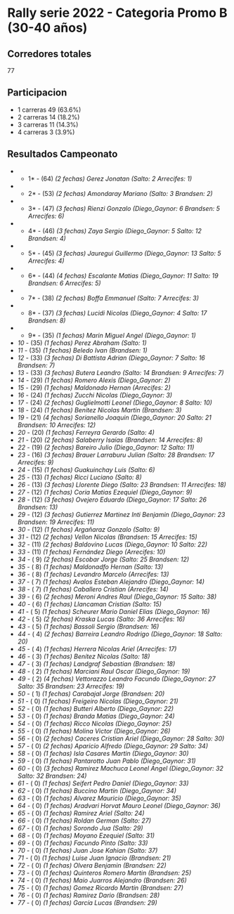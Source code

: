 # Rally serie 2022 - Categoria Promo B (30-40 años)

## Corredores totales
77
## Participacion
 - 1 carreras 49    (63.6%)
 - 2 carreras 14    (18.2%)
 - 3 carreras 11    (14.3%)
 - 4 carreras  3    (3.9%)

## Resultados Campeonato
 - * 1* - (64) _(2 fechas)_ *Gerez Jonatan*  _(Salto: 2 Arrecifes: 1)_
 - * 2* - (53) _(2 fechas)_ *Amondaray Mariano*  _(Salto: 3 Brandsen: 2)_
 - * 3* - (47) _(3 fechas)_ *Rienzi Gonzalo*  _(Diego_Gaynor: 6 Brandsen: 5 Arrecifes: 6)_
 - * 4* - (46) _(3 fechas)_ *Zaya Sergio*  _(Diego_Gaynor: 5 Salto: 12 Brandsen: 4)_
 - * 5* - (45) _(3 fechas)_ *Jauregui Guillermo*  _(Diego_Gaynor: 13 Salto: 5 Arrecifes: 4)_
 - * 6* - (44) _(4 fechas)_ *Escalante Matias*  _(Diego_Gaynor: 11 Salto: 19 Brandsen: 6 Arrecifes: 5)_
 - * 7* - (38) _(2 fechas)_ *Boffa Emmanuel*  _(Salto: 7 Arrecifes: 3)_
 - * 8* - (37) _(3 fechas)_ *Lucidi Nicolas*  _(Diego_Gaynor: 4 Salto: 17 Brandsen: 8)_
 - * 9* - (35) _(1 fechas)_ *Marin Miguel Angel*  _(Diego_Gaynor: 1)_
 - *10* - (35) _(1 fechas)_ *Perez Abraham*  _(Salto: 1)_
 - *11* - (35) _(1 fechas)_ *Beledo Ivan*  _(Brandsen: 1)_
 - *12* - (33) _(3 fechas)_ *Di Battista Adrian*  _(Diego_Gaynor: 7 Salto: 16 Brandsen: 7)_
 - *13* - (33) _(3 fechas)_ *Butera Leandro*  _(Salto: 14 Brandsen: 9 Arrecifes: 7)_
 - *14* - (29) _(1 fechas)_ *Romero Alexis*  _(Diego_Gaynor: 2)_
 - *15* - (29) _(1 fechas)_ *Maldonado Hernan*  _(Arrecifes: 2)_
 - *16* - (24) _(1 fechas)_ *Zucchi Nicolas*  _(Diego_Gaynor: 3)_
 - *17* - (24) _(2 fechas)_ *Guglielmotti Leonel*  _(Diego_Gaynor: 8 Salto: 10)_
 - *18* - (24) _(1 fechas)_ *Benitez Nicolas Martin*  _(Brandsen: 3)_
 - *19* - (21) _(4 fechas)_ *Sorianello Joaquin*  _(Diego_Gaynor: 20 Salto: 21 Brandsen: 10 Arrecifes: 12)_
 - *20* - (20) _(1 fechas)_ *Ferreyra Gerardo*  _(Salto: 4)_
 - *21* - (20) _(2 fechas)_ *Salaberry Isaías*  _(Brandsen: 14 Arrecifes: 8)_
 - *22* - (19) _(2 fechas)_ *Bareiro Julio*  _(Diego_Gaynor: 12 Salto: 11)_
 - *23* - (16) _(3 fechas)_ *Brauer Larraburu Julian*  _(Salto: 28 Brandsen: 17 Arrecifes: 9)_
 - *24* - (15) _(1 fechas)_ *Guakuinchay Luis*  _(Salto: 6)_
 - *25* - (13) _(1 fechas)_ *Ricci Luciano*  _(Salto: 8)_
 - *26* - (13) _(3 fechas)_ *Llorente Diego*  _(Salto: 23 Brandsen: 11 Arrecifes: 18)_
 - *27* - (12) _(1 fechas)_ *Coria Matias Ezequiel*  _(Diego_Gaynor: 9)_
 - *28* - (12) _(3 fechas)_ *Ovejero Eduardo*  _(Diego_Gaynor: 17 Salto: 26 Brandsen: 13)_
 - *29* - (12) _(3 fechas)_ *Gutierrez Martinez Inti Benjamin*  _(Diego_Gaynor: 23 Brandsen: 19 Arrecifes: 11)_
 - *30* - (12) _(1 fechas)_ *Argañaraz Gonzalo*  _(Salto: 9)_
 - *31* - (12) _(2 fechas)_ *Vellon Nicolas*  _(Brandsen: 15 Arrecifes: 15)_
 - *32* - (11) _(2 fechas)_ *Baldovino Lucas*  _(Diego_Gaynor: 10 Salto: 22)_
 - *33* - (11) _(1 fechas)_ *Fernández Diego*  _(Arrecifes: 10)_
 - *34* - ( 9) _(2 fechas)_ *Escobar Jorge*  _(Salto: 25 Brandsen: 12)_
 - *35* - ( 8) _(1 fechas)_ *Maldonadfo Hernan*  _(Salto: 13)_
 - *36* - ( 8) _(1 fechas)_ *Levandro Marcelo*  _(Arrecifes: 13)_
 - *37* - ( 7) _(1 fechas)_ *Avalos Esteban Alejandro*  _(Diego_Gaynor: 14)_
 - *38* - ( 7) _(1 fechas)_ *Caballero Cristian*  _(Arrecifes: 14)_
 - *39* - ( 6) _(2 fechas)_ *Meroni Andres Raul*  _(Diego_Gaynor: 15 Salto: 38)_
 - *40* - ( 6) _(1 fechas)_ *Llancaman Cristian*  _(Salto: 15)_
 - *41* - ( 5) _(1 fechas)_ *Scheurer Mario Daniel Elias*  _(Diego_Gaynor: 16)_
 - *42* - ( 5) _(2 fechas)_ *Kraska Lucas*  _(Salto: 36 Arrecifes: 16)_
 - *43* - ( 5) _(1 fechas)_ *Bassoli Sergio*  _(Brandsen: 16)_
 - *44* - ( 4) _(2 fechas)_ *Barreira Leandro Rodrigo*  _(Diego_Gaynor: 18 Salto: 20)_
 - *45* - ( 4) _(1 fechas)_ *Herrera Nicolas Ariel*  _(Arrecifes: 17)_
 - *46* - ( 3) _(1 fechas)_ *Benítez Nicolas*  _(Salto: 18)_
 - *47* - ( 3) _(1 fechas)_ *Landgraf Sebastian*  _(Brandsen: 18)_
 - *48* - ( 2) _(1 fechas)_ *Marciani Raul Oscar*  _(Diego_Gaynor: 19)_
 - *49* - ( 2) _(4 fechas)_ *Vettorazzo Leandro Facundo*  _(Diego_Gaynor: 27 Salto: 35 Brandsen: 23 Arrecifes: 19)_
 - *50* - ( 1) _(1 fechas)_ *Carabajal Jorge*  _(Brandsen: 20)_
 - *51* - ( 0) _(1 fechas)_ *Freigeiro Nicolas*  _(Diego_Gaynor: 21)_
 - *52* - ( 0) _(1 fechas)_ *Butteri Alberto*  _(Diego_Gaynor: 22)_
 - *53* - ( 0) _(1 fechas)_ *Branda Matias*  _(Diego_Gaynor: 24)_
 - *54* - ( 0) _(1 fechas)_ *Ricco Nicolas*  _(Diego_Gaynor: 25)_
 - *55* - ( 0) _(1 fechas)_ *Molina Victor*  _(Diego_Gaynor: 26)_
 - *56* - ( 0) _(2 fechas)_ *Caceres Cristian Ariel*  _(Diego_Gaynor: 28 Salto: 30)_
 - *57* - ( 0) _(2 fechas)_ *Aparicio Alfredo*  _(Diego_Gaynor: 29 Salto: 34)_
 - *58* - ( 0) _(1 fechas)_ *Isla Casares Martin*  _(Diego_Gaynor: 30)_
 - *59* - ( 0) _(1 fechas)_ *Pantarotto Juan Pablo*  _(Diego_Gaynor: 31)_
 - *60* - ( 0) _(3 fechas)_ *Ramirez Machuca Leonel Angel*  _(Diego_Gaynor: 32 Salto: 32 Brandsen: 24)_
 - *61* - ( 0) _(1 fechas)_ *Seifert Pedro Daniel*  _(Diego_Gaynor: 33)_
 - *62* - ( 0) _(1 fechas)_ *Buccino Martin*  _(Diego_Gaynor: 34)_
 - *63* - ( 0) _(1 fechas)_ *Alvarez Mauricio*  _(Diego_Gaynor: 35)_
 - *64* - ( 0) _(1 fechas)_ *Aradvari Horvat Mauro Leonel*  _(Diego_Gaynor: 36)_
 - *65* - ( 0) _(1 fechas)_ *Ramirez Ariel*  _(Salto: 24)_
 - *66* - ( 0) _(1 fechas)_ *Roldan German*  _(Salto: 27)_
 - *67* - ( 0) _(1 fechas)_ *Sorondo Jua*  _(Salto: 29)_
 - *68* - ( 0) _(1 fechas)_ *Moyano Ezequiel*  _(Salto: 31)_
 - *69* - ( 0) _(1 fechas)_ *Facundo Pinto*  _(Salto: 33)_
 - *70* - ( 0) _(1 fechas)_ *Juan Jose Kahian*  _(Salto: 37)_
 - *71* - ( 0) _(1 fechas)_ *Luise Juan Ignacio*  _(Brandsen: 21)_
 - *72* - ( 0) _(1 fechas)_ *Olvera Benjamin*  _(Brandsen: 22)_
 - *73* - ( 0) _(1 fechas)_ *Quinteros Romero Martin*  _(Brandsen: 25)_
 - *74* - ( 0) _(1 fechas)_ *Maio Juarros Alejandro*  _(Brandsen: 26)_
 - *75* - ( 0) _(1 fechas)_ *Gomez Ricardo Martin*  _(Brandsen: 27)_
 - *76* - ( 0) _(1 fechas)_ *Ramirez Dario*  _(Brandsen: 28)_
 - *77* - ( 0) _(1 fechas)_ *García Lucas*  _(Brandsen: 29)_
